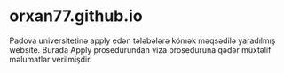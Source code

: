 # orxan77.github.io

Padova universitetinə apply edən tələbələrə kömək məqsədilə yaradılmış website. Burada Apply prosedurundan viza proseduruna qədər müxtəlif məlumatlar verilmişdir.
